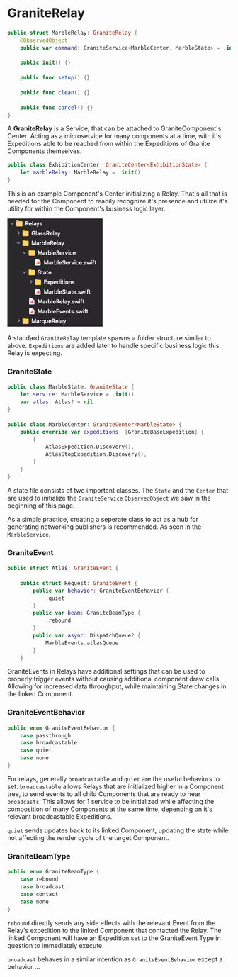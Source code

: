 # GraniteRelay

```swift
public struct MarbleRelay: GraniteRelay {
    @ObservedObject
    public var command: GraniteService<MarbleCenter, MarbleState> = .init()
    
    public init() {}
    
    public func setup() {}
    
    public func clean() {}
    
    public func cancel() {}
}
```

A **GraniteRelay** is a Service, that can be attached to GraniteComponent's Center. Acting as a microservice for many components at a time, with it's Expeditions able to be reached from within the Expeditions of Granite Components themselves.

```swift
public class ExhibitionCenter: GraniteCenter<ExhibitionState> {
    let marbleRelay: MarbleRelay = .init()
}
```

This is an example Component's Center initializing a Relay. That's all that is needed for the Component to readily recognize it's presence and utilize it's utility for within the Component's business logic layer.

![Example Folder Structure for a Granite Relay](./images/GraniteRelay/folder_structure.png)

A standard `GraniteRelay` template spawns a folder structure similar to above. `Expeditions` are added later to handle specific business logic this Relay is expecting.

### GraniteState
```swift
public class MarbleState: GraniteState {
    let service: MarbleService = .init()
    var atlas: Atlas? = nil
}

public class MarbleCenter: GraniteCenter<MarbleState> {
    public override var expeditions: [GraniteBaseExpedition] {
        [
            AtlasExpedition.Discovery(),
            AtlasStopExpedition.Discovery(),
        ]
    }
}
```

A state file consists of two important classes. The `State` and the `Center` that are used to initialize the `GraniteService` `ObservedObject` we saw in the beginning of this page. 

As a simple practice, creating a seperate class to act as a hub for generating networking publishers is recommended. As seen in the `MarbleService`.

### GraniteEvent

```swift
public struct Atlas: GraniteEvent {
        
    public struct Request: GraniteEvent {
        public var behavior: GraniteEventBehavior {
            .quiet
        }
        public var beam: GraniteBeamType {
            .rebound
        }
        public var async: DispatchQueue? {
            MarbleEvents.atlasQueue
        }
    }
```

GraniteEvents in Relays have additional settings that can be used to properly trigger events without causing additional component draw calls. Allowing for increased data throughput, while maintaining State changes in the linked Component.


### GraniteEventBehavior

```swift
public enum GraniteEventBehavior {
    case passthrough
    case broadcastable
    case quiet
    case none
}
```

For relays, generally `broadcastable` and `quiet` are the useful behaviors to set. `broadcastable` allows Relays that are initialized higher in a Component tree, to send events to all child Components that are ready to hear `broadcasts`. This allows for 1 service to be initialized while affecting the composition of many Components at the same time, depending on it's relevant broadcastable Expeditions.

`quiet` sends updates back to its linked Component, updating the state while not affecting the render cycle of the target Component.

### GraniteBeamType

```swift
public enum GraniteBeamType {
    case rebound
    case broadcast
    case contact
    case none
}
```

`rebound` directly sends any side effects with the relevant Event from the Relay's expedition to the linked Component that contacted the Relay. The linked Component will have an Expedition set to the GraniteEvent Type in question to immediately execute.

`broadcast` behaves in a similar intention as `GraniteEventBehavior` except a behavior ...